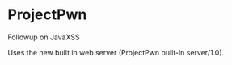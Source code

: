 # ProjectPwn
Followup on JavaXSS

Uses the new built in web server (ProjectPwn built-in server/1.0).
